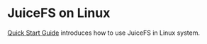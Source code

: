 # JuiceFS on Linux

[Quick Start Guide](quick_start_guide.md) introduces how to use JuiceFS in Linux system.